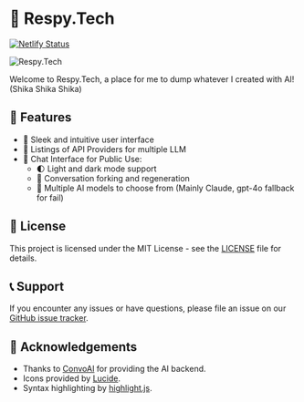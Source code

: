 # 🤖 Respy.Tech

[![Netlify Status](https://api.netlify.com/api/v1/badges/d44acd85-173f-495e-bb6a-9288cfac1932/deploy-status)](https://app.netlify.com/sites/respy/deploys)

![Respy.Tech](https://respy.tech/shikanoko.png)

Welcome to Respy.Tech, a place for me to dump whatever I created with AI! (Shika Shika Shika)


## 🌟 Features

- 🎨 Sleek and intuitive user interface
- 💬 Listings of API Providers for multiple LLM
- 📁 Chat Interface for Public Use:
  - 🌓 Light and dark mode support
  - 🔄 Conversation forking and regeneration
  - 🧠 Multiple AI models to choose from (Mainly  Claude, gpt-4o fallback for fail)


## 📄 License

This project is licensed under the MIT License - see the [LICENSE](LICENSE) file for details.


## 📞 Support

If you encounter any issues or have questions, please file an issue on our [GitHub issue tracker](https://github.com/RimunAce/llm-api-provider/issues).


## 🙏 Acknowledgements

- Thanks to [ConvoAI](https://convoai.tech) for providing the AI backend.
- Icons provided by [Lucide](https://lucide.dev/).
- Syntax highlighting by [highlight.js](https://highlightjs.org/).
